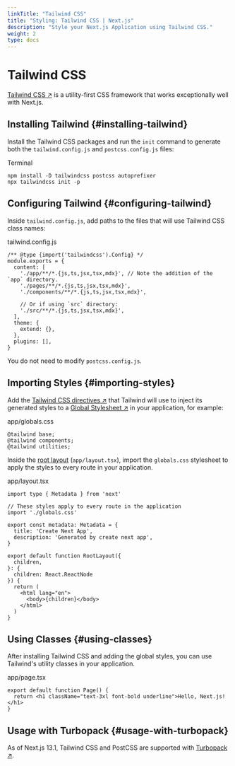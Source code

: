 ```yaml
---
linkTitle: "Tailwind CSS"
title: "Styling: Tailwind CSS | Next.js"
description: "Style your Next.js Application using Tailwind CSS."
weight: 2
type: docs
---
```


# Tailwind CSS

[Tailwind CSS ↗](https://tailwindcss.com/) is a utility-first CSS framework that works exceptionally well with Next.js.

## Installing Tailwind {#installing-tailwind}

Install the Tailwind CSS packages and run the `init` command to generate both the `tailwind.config.js` and `postcss.config.js` files:


Terminal
```
npm install -D tailwindcss postcss autoprefixer
npx tailwindcss init -p
```

## Configuring Tailwind {#configuring-tailwind}

Inside `tailwind.config.js`, add paths to the files that will use Tailwind CSS class names:


tailwind.config.js
```
/** @type {import('tailwindcss').Config} */
module.exports = {
  content: [
    './app/**/*.{js,ts,jsx,tsx,mdx}', // Note the addition of the `app` directory.
    './pages/**/*.{js,ts,jsx,tsx,mdx}',
    './components/**/*.{js,ts,jsx,tsx,mdx}',
 
    // Or if using `src` directory:
    './src/**/*.{js,ts,jsx,tsx,mdx}',
  ],
  theme: {
    extend: {},
  },
  plugins: [],
}
```

You do not need to modify `postcss.config.js`.

## Importing Styles {#importing-styles}

Add the [Tailwind CSS directives ↗](https://tailwindcss.com/docs/functions-and-directives#directives) that Tailwind will use to inject its generated styles to a [Global Stylesheet ↗](https://nextjs.org/docs/app/building-your-application/styling/css-modules.html#global-styles) in your application, for example:


app/globals.css
```
@tailwind base;
@tailwind components;
@tailwind utilities;
```

Inside the [root layout](/nextjs/13.5/using-app-router/building-your-application/routing/pages-and-layouts#root-layout-required) (`app/layout.tsx`), import the `globals.css` stylesheet to apply the styles to every route in your application.


app/layout.tsx
```
import type { Metadata } from 'next'
 
// These styles apply to every route in the application
import './globals.css'
 
export const metadata: Metadata = {
  title: 'Create Next App',
  description: 'Generated by create next app',
}
 
export default function RootLayout({
  children,
}: {
  children: React.ReactNode
}) {
  return (
    <html lang="en">
      <body>{children}</body>
    </html>
  )
}
```

## Using Classes {#using-classes}

After installing Tailwind CSS and adding the global styles, you can use Tailwind's utility classes in your application.


app/page.tsx
```
export default function Page() {
  return <h1 className="text-3xl font-bold underline">Hello, Next.js!</h1>
}
```

## Usage with Turbopack {#usage-with-turbopack}

As of Next.js 13.1, Tailwind CSS and PostCSS are supported with [Turbopack ↗](https://turbo.build/pack/docs/features/css#tailwind-css).
